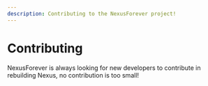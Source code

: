 ```yaml
---
description: Contributing to the NexusForever project!
---
```


# Contributing

NexusForever is always looking for new developers to contribute in rebuilding Nexus, no contribution is too small!
